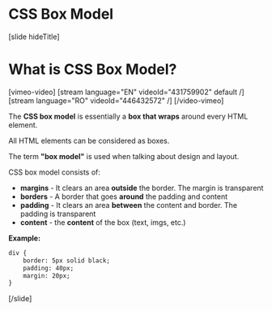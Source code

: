 # CSS Box Model

[slide hideTitle]

# What is CSS Box Model?

[vimeo-video]
[stream language="EN" videoId="431759902" default /]
[stream language="RO" videoId="446432572" /]
[/video-vimeo]

The **CSS box model** is essentially a **box that wraps** around every HTML element.

All HTML elements can be considered as boxes.

The term **"box model"** is used when talking about design and layout.

CSS box model consists of: 
* **margins** - It clears an area **outside** the border. The margin is transparent
* **borders** - A border that goes **around** the padding and content
* **padding** - It clears an area **between** the content and border. The padding is transparent
* **content** - the **content** of the box (text, imgs, etc.)

**Example:**
```html
div {
    border: 5px solid black;
    padding: 40px;
    margin: 20px;
}
```
[/slide]
